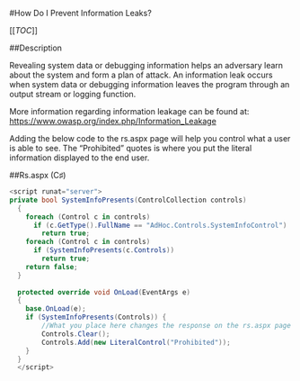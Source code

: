 #How Do I Prevent Information Leaks?

[[_TOC_]]

##Description

Revealing system data or debugging information helps an adversary learn about the system and form a plan of attack. An information leak occurs when system data or debugging information leaves the program through an output stream or logging function. 

More information regarding information leakage can be found at:  https://www.owasp.org/index.php/Information_Leakage 

Adding the below code to the rs.aspx page will help you control what a user is able to see. The “Prohibited” quotes is where you put the literal information displayed to the end user. 

##Rs.aspx (C♯)
```csharp
<script runat="server">
private bool SystemInfoPresents(ControlCollection controls)
  {
    foreach (Control c in controls)
      if (c.GetType().FullName == "AdHoc.Controls.SystemInfoControl")
        return true;
    foreach (Control c in controls)
      if (SystemInfoPresents(c.Controls))
        return true;
    return false;
  }
 
  protected override void OnLoad(EventArgs e)
  {
    base.OnLoad(e);
    if (SystemInfoPresents(Controls)) {
        //What you place here changes the response on the rs.aspx page in the browser
        Controls.Clear();
        Controls.Add(new LiteralControl("Prohibited"));
    }
  }
  </script>
```